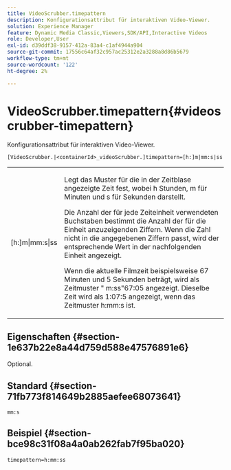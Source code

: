 ```yaml
---
title: VideoScrubber.timepattern
description: Konfigurationsattribut für interaktiven Video-Viewer.
solution: Experience Manager
feature: Dynamic Media Classic,Viewers,SDK/API,Interactive Videos
role: Developer,User
exl-id: d39ddf38-9157-412a-83a4-c1af4944a904
source-git-commit: 17556c64af32c957ac25312e2a3288a8d86b5679
workflow-type: tm+mt
source-wordcount: '122'
ht-degree: 2%

---
```


# VideoScrubber.timepattern{#videoscrubber-timepattern}

Konfigurationsattribut für interaktiven Video-Viewer.

`[VideoScrubber.|<containerId>_videoScrubber.]timepattern=[h:]m|mm:s|ss`

<table id="table_441553CD34C94A58A9D7CBF772DEDDB6"> 
 <tbody> 
  <tr> 
   <td colname="col1"> <p> <span class="codeph"> [h:]m|mm:s|ss</span> </p> </td> 
   <td colname="col2"> <p> Legt das Muster für die in der Zeitblase angezeigte Zeit fest, wobei <span class="codeph"> h</span> Stunden, <span class="codeph"> m</span> für Minuten und <span class="codeph"> s</span> für Sekunden darstellt. </p> <p>Die Anzahl der für jede Zeiteinheit verwendeten Buchstaben bestimmt die Anzahl der für die Einheit anzuzeigenden Ziffern. Wenn die Zahl nicht in die angegebenen Ziffern passt, wird der entsprechende Wert in der nachfolgenden Einheit angezeigt. </p> <p>Wenn die aktuelle Filmzeit beispielsweise 67 Minuten und 5 Sekunden beträgt, wird als Zeitmuster "<span class="codeph"> m:ss</span>"67:05 angezeigt. Dieselbe Zeit wird als 1:07:5 angezeigt, wenn das Zeitmuster <span class="codeph"> h:mm:s</span> ist. </p> </td> 
  </tr> 
 </tbody> 
</table>

## Eigenschaften {#section-1e637b22e8a44d759d588e47576891e6}

Optional.

## Standard {#section-71fb773f814649b2885aefee68073641}

`mm:s`

## Beispiel {#section-bce98c31f08a4a0ab262fab7f95ba020}

```
timepattern=h:mm:ss
```
